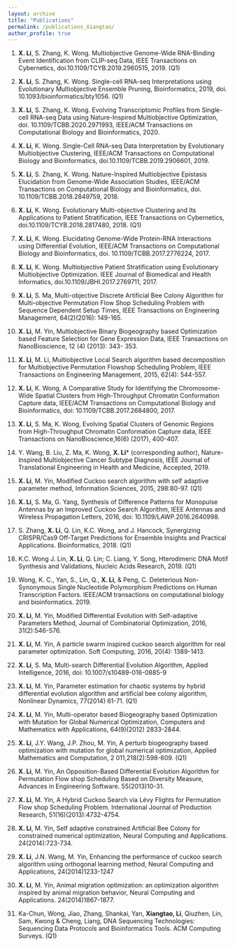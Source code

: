 ```yaml
---
layout: archive
title: "Publications"
permalink: /publications_Xiangtao/ 
author_profile: true
---
```






1. **X. Li**, S. Zhang, K. Wong. Multiobjective Genome-Wide RNA-Binding Event Identification from CLIP-seq Data, IEEE Transactions on Cybernetics, doi.10.1109/TCYB.2019.2960515, 2019. (Q1)

2. **X. Li**, S. Zhang, K. Wong. Single-cell RNA-seq Interpretations using Evolutionary Multiobjective Ensemble Pruning, Bioinformatics, 2019, doi. 10.1093/bioinformatics/bty1056. (Q1)

3. **X. Li**, S. Zhang, K. Wong. Evolving Transcriptomic Profiles from Single-cell RNA-seq Data using Nature-Inspired Multiobjective Optimization, doi. 10.1109/TCBB.2020.2971993, IEEE/ACM Transactions on Computational Biology and Bioinformatics, 2020.

4. **X. Li**, K. Wong. Single-Cell RNA-seq Data Interpretation by Evolutionary Multiobjective Clustering, IEEE/ACM Transactions on Computational Biology and Bioinformatics, doi.10.1109/TCBB.2019.2906601, 2019.

5. **X. Li**, S. Zhang, K. Wong. Nature-Inspired Multiobjective Epistasis Elucidation from Genome-Wide Association Studies, IEEE/ACM Transactions on Computational Biology and Bioinformatics, doi. 10.1109/TCBB.2018.2849759, 2018.

6. **X. Li**, K. Wong. Evolutionary Multi-objective Clustering and Its Applications to Patient Stratification, IEEE Transactions on Cybernetics, doi.10.1109/TCYB.2018.2817480, 2018. (Q1)

7. **X. Li**, K. Wong. Elucidating Genome-Wide Protein-RNA Interactions using Differential Evolution, IEEE/ACM Transactions on Computational Biology and Bioinformatics, doi. 10.1109/TCBB.2017.2776224, 2017.

8. **X. Li**, K. Wong. Multiobjective Patient Stratification using Evolutionary Multiobjective Optimization. IEEE Journal of Biomedical and Health Informatics, doi.10.1109/JBHI.2017.2769711, 2017.

9. **X. Li**, S. Ma, Multi-objective Discrete Artificial Bee Colony Algorithm for Multi-objective Permutation Flow Shop Scheduling Problem with Sequence Dependent Setup Times, IEEE Transactions on Engineering Management, 64(2)(2016): 149-165.

10. **X. Li**, M. Yin, Multiobjective Binary Biogeography based Optimization based Feature Selection for Gene Expression Data, IEEE Transactions on NanoBioscience, 12 (4) (2013): 343- 353.

11. **X. Li**, M. Li, Multiobjective Local Search algorithm based decomposition for Multiobjective Permutation Flowshop Scheduling Problem, IEEE Transactions on Engineering Management, 2015, 62(4): 544-557.

12. **X. Li**, K. Wong, A Comparative Study for Identifying the Chromosome-Wide Spatial Clusters from High-Throughput Chromatin Conformation Capture data, IEEE/ACM Transactions on Computational Biology and Bioinformatics, doi: 10.1109/TCBB.2017.2684800, 2017.

13. **X. Li**, S. Ma, K. Wong, Evolving Spatial Clusters of Genomic Regions from High-Throughput Chromatin Conformation Capture data, IEEE Transactions on NanoBioscience,16(6) (2017), 400-407.

14. Y. Wang, B. Liu, Z. Ma, K. Wong, **X. Li*** (corresponding author), Nature-Inspired Multiobjective Cancer Subtype Diagnosis, IEEE Journal of Translational Engineering in Health and Medicine, Accepted, 2019.

15. **X. Li**, M. Yin, Modified Cuckoo search algorithm with self adaptive parameter method, Information Sciences, 2015, 298:80-97. (Q1)

16. **X. Li**, S. Ma, G. Yang, Synthesis of Difference Patterns for Monopulse Antennas by an Improved Cuckoo Search Algorithm, IEEE Antennas and Wireless Propagation Letters, 2016, doi: 10.1109/LAWP.2016.2640998.

17. S. Zhang, **X. Li**, Q. Lin, K.C. Wong, and J. Hancock, Synergizing CRISPR/Cas9 Off-Target Predictions for Ensemble Insights and Practical Applications. Bioinformatics, 2018. (Q1)

18. K.C. Wong J. Lin, **X. Li**, Q. Lin; C. Liang, Y. Song, Hterodimeric DNA Motif Synthesis and Validations, Nucleic Acids Research, 2019. (Q1)

19. Wong, K. C., Yan, S., Lin, Q., **X. Li**, & Peng, C. Deleterious Non-Synonymous Single Nucleotide Polymorphism Predictions on Human Transcription Factors. IEEE/ACM transactions on computational biology and bioinformatics. 2019.

20. **X. Li**, M. Yin, Modified Differential Evolution with Self-adaptive Parameters Method, Journal of Combinatorial Optimization, 2016, 31(2):546-576.

21. **X. Li**, M. Yin, A particle swarm inspired cuckoo search algorithm for real parameter optimization. Soft Computing, 2016, 20(4): 1389-1413.

22. **X. Li**, S. Ma, Multi-search Differential Evolution Algorithm, Applied Intelligence, 2016, doi: 10.1007/s10489-016-0885-9

23. **X. Li**, M. Yin, Parameter estimation for chaotic systems by hybrid differential evolution algorithm and artificial bee colony algorithm, Nonlinear Dynamics, 77(2014) 61-71. (Q1)

24. **X. Li**, M. Yin, Multi-operator based Biogeography based Optimization with Mutation for Global Numerical Optimization, Computers and Mathematics with Applications, 64(9)(2012) 2833-2844.

25. **X. Li**, J.Y. Wang, J.P. Zhou, M. Yin, A perturb biogeography based optimization with mutation for global numerical optimization, Applied Mathematics and Computation, 2 011,218(2):598-609. (Q1)

25. **X. Li**, M. Yin, An Opposition-Based Differential Evolution Algorithm for Permutation Flow shop Scheduling Based on Diversity Measure, Advances in Engineering Software. 55(2013)10-31.

26. **X. Li**, M. Yin, A Hybrid Cuckoo Search via Lévy Flights for Permutation Flow shop Scheduling Problem. International Journal of Production Research, 51(16)(2013):4732-4754.

27. **X. Li**, M. Yin, Self adaptive constrained Artificial Bee Colony for constrained numerical optimization, Neural Computing and Applications. 24(2014):723-734.

28. **X. Li**, J.N. Wang, M. Yin, Enhancing the performance of cuckoo search algorithm using orthogonal learning method, Neural Computing and Applications, 24(2014)1233-1247

29. **X. Li**, M. Yin, Animal migration optimization: an optimization algorithm inspired by animal migration behavior, Neural Computing and Applications. 24(2014)1867-1877.

30. Ka-Chun, Wong, Jiao, Zhang, Shankai, Yan, **Xiangtao, Li**, Qiuzhen, Lin, Sam, Kwong & Cheng, Liang, DNA Sequencing Technologies: Sequencing Data Protocols and Bioinformatics Tools. ACM Computing Surveys. (Q1)
